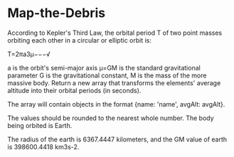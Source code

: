 # Map-the-Debris
According to Kepler's Third Law, the orbital period  T
  of two point masses orbiting each other in a circular or elliptic orbit is:

T=2πa3μ−−−√
 
a
  is the orbit's semi-major axis
μ=GM
  is the standard gravitational parameter
G
  is the gravitational constant,
M
  is the mass of the more massive body.
Return a new array that transforms the elements' average altitude into their orbital periods (in seconds).

The array will contain objects in the format {name: 'name', avgAlt: avgAlt}.

The values should be rounded to the nearest whole number. The body being orbited is Earth.

The radius of the earth is 6367.4447 kilometers, and the GM value of earth is 398600.4418 km3s-2.
